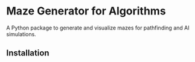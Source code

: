 # Maze Generator for Algorithms

A Python package to generate and visualize mazes for pathfinding and AI simulations.

## Installation
